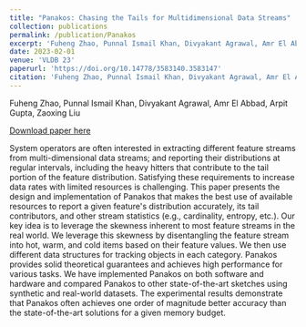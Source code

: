 ```yaml
---
title: "Panakos: Chasing the Tails for Multidimensional Data Streams"
collection: publications
permalink: /publication/Panakos
excerpt: 'Fuheng Zhao, Punnal Ismail Khan, Divyakant Agrawal, Amr El Abbadi, Arpit Gupta, and Zaoxing Liu'
date: 2023-02-01
venue: 'VLDB 23'
paperurl: 'https://doi.org/10.14778/3583140.3583147'
citation: 'Fuheng Zhao, Punnal Ismail Khan, Divyakant Agrawal, Amr El Abbadi, Arpit Gupta, and Zaoxing Liu. 2023. Panakos: Chasing the Tails for Multidimensional Data Streams. Proc. VLDB Endow. 16, 6 (February 2023), 1291–1304. '
---
```

Fuheng Zhao, Punnal Ismail Khan, Divyakant Agrawal, Amr El Abbad, Arpit Gupta, Zaoxing Liu

[Download paper here](https://zaoxing.github.io/papers/2023/VLDB23_Panakos.pdf)

System operators are often interested in extracting different feature streams from multi-dimensional data streams; and reporting their distributions at regular intervals, including the heavy hitters that contribute to the tail portion of the feature distribution. Satisfying these requirements to increase data rates with limited resources is challenging. This paper presents the design and implementation of Panakos that makes the best use of available resources to report a given feature's distribution accurately, its tail contributors, and other stream statistics (e.g., cardinality, entropy, etc.). Our key idea is to leverage the skewness inherent to most feature streams in the real world. We leverage this skewness by disentangling the feature stream into hot, warm, and cold items based on their feature values. We then use different data structures for tracking objects in each category. Panakos provides solid theoretical guarantees and achieves high performance for various tasks. We have implemented Panakos on both software and hardware and compared Panakos to other state-of-the-art sketches using synthetic and real-world datasets. The experimental results demonstrate that Panakos often achieves one order of magnitude better accuracy than the state-of-the-art solutions for a given memory budget.

